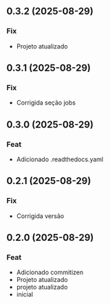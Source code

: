 ## 0.3.2 (2025-08-29)

### Fix

- Projeto atualizado

## 0.3.1 (2025-08-29)

### Fix

- Corrigida seção jobs

## 0.3.0 (2025-08-29)

### Feat

- Adicionado .readthedocs.yaml

## 0.2.1 (2025-08-29)

### Fix

- Corrigida versão

## 0.2.0 (2025-08-29)

### Feat

- Adicionado commitizen
- Projeto atualizado
- projeto atualizado
- inicial
